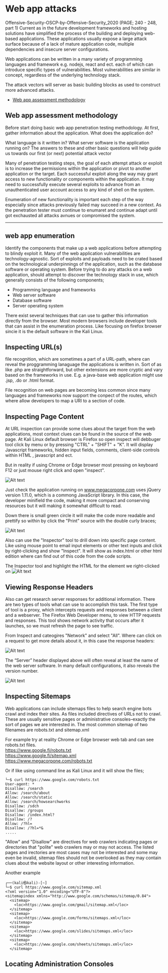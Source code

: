 # Web app attacks
Offensive-Security-OSCP-by-Offensive-Security_2020 (PAGE; 240 - 248, part 1)
Current as in the future development frameworks and hosting solutions have simplified the process of the building and deploying web-based applications. These applications usually expose a large attack surface because of a lack of mature application code, multiple dependencies and insecure server configurations.

Web applications can be written in a many variety of programming languages and framework e.g. nodejs, react and ect. each of which can introduce specific types of vulnerabilities. Most vulnerabilities are similar in concept, regardless of the underlying technology stack.

The attack vectors will server as basic building blocks as used to construct more advanced attacks.

- [Web app assessment methodology](#Web-app-assessment-methodology)


## Web app assessment methodology
Before start doing basic web app penetration testing methodology. At first, gather information about the application. What does the application do? 

What language is it written in? What server software is the application running on? The answers to  these and other basic questions will help guide us towards our first (or next) potential attack vector

Many of penetration testing steps, the goal of each attempt attack or exploit is to increase the permissions within the application or pivot to another application or the target.  Each successful exploit along the way may grant access to new functionality or components within the application. It may need to successfully execute several exploits to advance from an unauthenticated user account access to any kind of shell on the system.

Enumeration of new functionality is important each step of the way especially since attacks previously failed may succeed in a new context. As the penetration tester must continue to enumaret and continue adapt until got exchausted all attacks avnues or compromised the system.

<hr> 

## web app enumeration

Identify the components that make up a web applications before attempting to blindy exploit it.  Many of the web application vulnerabilities are technology-agnostic. Sort of exploits and payloads need to be crated based on the technological underpinnings of the application, such as the database software or operating system. Before trying to do any attacks on a web application, should  attempt to discover the technology stack in use, which generally consists of the following components;
- Programming language and frameworks
- Web server software
- Database software
- Server operating system

There exist several techniques that can use to gather this information directly from the browser. Most modern browsers include developer tools that can assist in the enumeration process. Like focusing on firefox browser sincie it is the default software in the Kali Linux.

## Inspecting URL(s)

file recognition, which are sometimes a part of a URL-path, where can reveal the proggramming lanaguage the applications is written in. Sort of as like .php are straightforward, but other extensions are more cryptic and vary based on the frameworks in use. E.g. a java-base web application might use .jsp, .do or .html format.

File recognition on web pages are becoming less common since many languages and frameworks now support the conpect of the routes, which where allow developers to map a URI to a section of code.

## Inspecting Page Content


At URL inspection can provide some clues about the target from the web applications, most context clues can be found in the source of the web page. At Kali Linux default browser is Firefox so open inspect will debbuger tool click by menu or by pressing "CTRL" + "SHIFT" + "K". It will display Javascript frameworks, hidden input fields, comments, client-side controls within HTML , javascript and ect. 

But in reality if using Chrome or Edge browser most pressing on keyboard F12 or just mouse right click and open "inspect".

![Alt text](webApp-attackTeory1/webapp_att1.png)

Just check the application running on www.megacorpone.com uses jQuery version 1.11.0, which is a commong JavaScript library. In this case, the developer minifield the code, making it more compact and conserving resources but it will making it somewhat difficult to read. 

Down there is small green circle it will make the code more readable and prettify so within by click the "Print" source with the double curly braces;

![Alt text](webApp-attackTeory1/webapp_att2.png)

Also can use the "Inspector" tool to drill down into specific page content. Like using mouse point to email input elements or other text inputs and click by right-clicking and show "Inspect". It will show as index.html or other html edition where can find out of this code from the code scripts.

 The Inspector tool and highlight the HTML for the element we right-clicked on
![Alt text](webApp-attackTeory1/webapp_att3.png)

## Viewing Response Headers

Also can get research server responses for additional information. There are two types of tools what can use to accomplish this task. The first type of tool is a proxy, which intercepts requests and responses between a client and a webserver. The Firefox Web Developer menu, to view HTTP requests and responses. This tool shows network activity that occurs after it launches, so we must refresh the page to see traffic.

From Inspect and cateogires "Network" and select "All". Where can click on a request to get more details about it, in this case the response headers:

![Alt text](webApp-attackTeory1/webapp_att4.png)

The “Server” header displayed above will often reveal at least the name of the web server software. In many default configurations, it also reveals the version number.

![Alt text](webApp-attackTeory1/webapp_att5.png)

## Inspecting Sitemaps
Web applications can include sitemaps files to help search engine bots crawl and index their sites. As files included directives of URLs not to crawl. These are usually sensitive pages or 
administrative consoles–exactly the sort of pages we are interested in. The most common sitemap of two filenames are robots.txt and sitemap.xml

For example try at reality Chrome or Edge browser web tab and can see robots.txt files. <br>
https://www.google.fi/robots.txt <br>
https://www.google.fi/sitemap.xml <br>
https://www.megacorpone.com/robots.txt <br>

Or if like using command line as Kali Linux and it will show the files;
```
└─$ curl https://www.google.com/robots.txt
User-agent: *
Disallow: /search
Allow: /search/about
Allow: /search/static
Allow: /search/howsearchworks
Disallow: /sdch
Disallow: /groups
Disallow: /index.html?
Disallow: /?
Allow: /?hl=
Disallow: /?hl=*&
.....
```

"Allow" and "Disallow" are directives for web crawlers indicating pages or directories that "polite" web crawlers may or may not access. The listed pages and irectories are most cases may not be interested and some may even be invalid, sitemap files should not be overlooked as they may contain clues about the website layout or other interesting information.

Another example
```
┌──(kali㉿kali)-[~]
└─$ curl https://www.google.com/sitemap.xml
<?xml version="1.0" encoding="UTF-8"?>
<sitemapindex xmlns="http://www.google.com/schemas/sitemap/0.84">
  <sitemap>
    <loc>https://www.google.com/gmail/sitemap.xml</loc>
  </sitemap>
  <sitemap>
    <loc>https://www.google.com/forms/sitemaps.xml</loc>
  </sitemap>
  <sitemap>
    <loc>https://www.google.com/slides/sitemaps.xml</loc>
  </sitemap>
  <sitemap>
    <loc>https://www.google.com/sheets/sitemaps.xml</loc>
  </sitemap>
```

## Locating Administration Consoles
